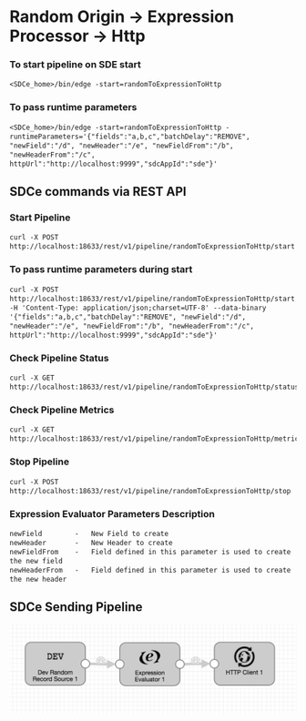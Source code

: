 # Random Origin -> Expression Processor -> Http

### To start pipeline on SDE start

    <SDCe_home>/bin/edge -start=randomToExpressionToHttp

### To pass runtime parameters

    <SDCe_home>/bin/edge -start=randomToExpressionToHttp -runtimeParameters='{"fields":"a,b,c","batchDelay":"REMOVE", "newField":"/d", "newHeader":"/e", "newFieldFrom":"/b", "newHeaderFrom":"/c", httpUrl":"http://localhost:9999","sdcAppId":"sde"}'

## SDCe commands via REST API

### Start Pipeline
    curl -X POST http://localhost:18633/rest/v1/pipeline/randomToExpressionToHttp/start

### To pass runtime parameters during start
    curl -X POST http://localhost:18633/rest/v1/pipeline/randomToExpressionToHttp/start -H 'Content-Type: application/json;charset=UTF-8' --data-binary '{"fields":"a,b,c","batchDelay":"REMOVE", "newField":"/d", "newHeader":"/e", "newFieldFrom":"/b", "newHeaderFrom":"/c", httpUrl":"http://localhost:9999","sdcAppId":"sde"}'

### Check Pipeline Status
    curl -X GET http://localhost:18633/rest/v1/pipeline/randomToExpressionToHttp/status

### Check Pipeline Metrics
    curl -X GET http://localhost:18633/rest/v1/pipeline/randomToExpressionToHttp/metrics

### Stop Pipeline
    curl -X POST http://localhost:18633/rest/v1/pipeline/randomToExpressionToHttp/stop

### Expression Evaluator Parameters Description
    newField        -   New Field to create
    newHeader       -   New Header to create
    newFieldFrom    -   Field defined in this parameter is used to create the new field
    newHeaderFrom   -   Field defined in this parameter is used to create the new header

## SDCe Sending Pipeline

![Image of SDCe Sending Pipeline](edge.png)

